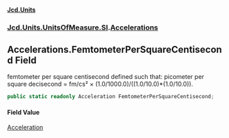 #### [Jcd.Units](index.md 'index')
### [Jcd.Units.UnitsOfMeasure.SI](Jcd.Units.UnitsOfMeasure.SI.md 'Jcd.Units.UnitsOfMeasure.SI').[Accelerations](Accelerations.md 'Jcd.Units.UnitsOfMeasure.SI.Accelerations')

## Accelerations.FemtometerPerSquareCentisecond Field

femtometer per square centisecond defined such that: picometer per square decisecond = fm/cs² × (1.0/1000.0)/((1.0/10.0)*(1.0/10.0)).

```csharp
public static readonly Acceleration FemtometerPerSquareCentisecond;
```

#### Field Value
[Acceleration](Acceleration.md 'Jcd.Units.UnitTypes.Acceleration')